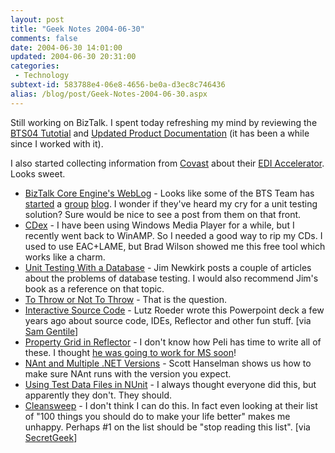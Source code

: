 ```yaml
---
layout: post
title: "Geek Notes 2004-06-30"
comments: false
date: 2004-06-30 14:01:00
updated: 2004-06-30 20:31:00
categories:
 - Technology
subtext-id: 583788e4-06e8-4656-be0a-d3ec8c746436
alias: /blog/post/Geek-Notes-2004-06-30.aspx
---
```



Still working on BizTalk. I spent today refreshing my mind by reviewing the [BTS04 Tutotial](http://www.microsoft.com/downloads/details.aspx?familyid=9c64562c-3fa7-49ba-885e-82213d00776e&displaylang=en) and [Updated Product Documentation](http://msdn.microsoft.com/library/default.asp?url=/library/en-us/def/htm/ebiz_def_portal_page.asp) (it has been a while since I worked with it).

I also started collecting information from [Covast](http://www.covast.com/) about their [EDI Accelerator](http://www.covast.com/products/accelerator__2004.asp). Looks sweet.

  * [BizTalk Core Engine's WebLog](http://blogs.msdn.com/biztalk_core_engine/) - Looks like some of the BTS Team has [started](http://blogs.msdn.com/biztalk_core_engine/archive/2004/06/30/169430.aspx) a [group](http://blogs.msdn.com/biztalk_core_engine/archive/2004/06/28/168259.aspx) [blog](http://blogs.msdn.com/biztalk_core_engine/archive/2004/06/27/167451.aspx). I wonder if they've heard my cry for a unit testing solution? Sure would be nice to see a post from them on that front. 
  * [CDex](http://www.cdex.n3.net/) - I have been using Windows Media Player for a while, but I recently went back to WinAMP. So I needed a good way to rip my CDs. I used to use EAC+LAME, but Brad Wilson showed me this free tool which works like a charm. 
  * [Unit Testing With a Database](http://weblogs.asp.net/jamesnewkirk/archive/2004/06/21/161540.aspx) - Jim Newkirk posts a couple of articles about the problems of database testing. I would also recommend Jim's book as a reference on that topic. 
  * [To Throw or Not To Throw](http://weblogs.ilg.com/KSyverstad/archive/2004/06/21/399.aspx) - That is the question. 
  * [Interactive Source Code](http://aisto.com/roeder/Paper/InteractiveSourceCode.ppt) - Lutz Roeder wrote this Powerpoint deck a few years ago about source code, IDEs, Reflector and other fun stuff. [via [Sam Gentile](http://samgentile.com/blog/archive/2004/06/22/12023.aspx)] 
  * [Property Grid in Reflector](http://blog.dotnetwiki.org/archive/2004/06/22/531.aspx) - I don't know how Peli has time to write all of these. I thought [he was going to work for MS soon](http://blog.dotnetwiki.org/archive/2004/05/28/265.aspx)! 
  * [NAnt and Multiple .NET Versions](http://www.hanselman.com/blog/PermaLink.aspx?guid=b8619b30-dc90-4e5e-959f-91c54147540a) - Scott Hanselman shows us how to make sure NAnt runs with the version you expect. 
  * [Using Test Data Files in NUnit](http://www.hanselman.com/blog/PermaLink.aspx?guid=a8bbf0a5-188e-429f-8e37-a8813b460780) - I always thought everyone did this, but apparently they don't. They should. 
  * [Cleansweep](http://betterme.org/cleansweep.html) - I don't think I can do this. In fact even looking at their list of "100 things you should do to make your life better" makes me unhappy. Perhaps #1 on the list should be "stop reading this list". [via [SecretGeek](http://www.secretGeek.net/mmms.asp)]
